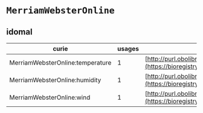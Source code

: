 # `MerriamWebsterOnline`
## idomal
| curie                            |   usages | nodes                                                                                                                 |
|----------------------------------|----------|-----------------------------------------------------------------------------------------------------------------------|
| MerriamWebsterOnline:temperature |        1 | [http://purl.obolibrary.org/obo/IDOMAL:0000568](https://bioregistry.io/http://purl.obolibrary.org/obo/IDOMAL:0000568) |
| MerriamWebsterOnline:humidity    |        1 | [http://purl.obolibrary.org/obo/IDOMAL:0000569](https://bioregistry.io/http://purl.obolibrary.org/obo/IDOMAL:0000569) |
| MerriamWebsterOnline:wind        |        1 | [http://purl.obolibrary.org/obo/IDOMAL:0000570](https://bioregistry.io/http://purl.obolibrary.org/obo/IDOMAL:0000570) |
